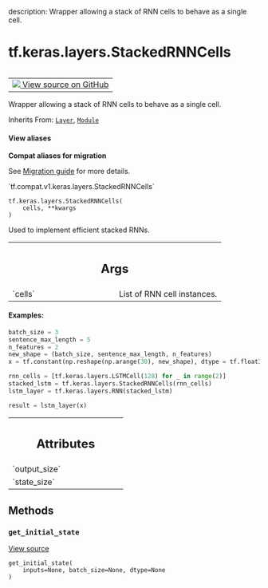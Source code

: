 description: Wrapper allowing a stack of RNN cells to behave as a single cell.

<div itemscope itemtype="http://developers.google.com/ReferenceObject">
<meta itemprop="name" content="tf.keras.layers.StackedRNNCells" />
<meta itemprop="path" content="Stable" />
<meta itemprop="property" content="__init__"/>
<meta itemprop="property" content="__new__"/>
<meta itemprop="property" content="get_initial_state"/>
</div>

# tf.keras.layers.StackedRNNCells

<!-- Insert buttons and diff -->

<table class="tfo-notebook-buttons tfo-api nocontent" align="left">
<td>
  <a target="_blank" href="https://github.com/keras-team/keras/tree/v2.9.0/keras/layers/rnn/stacked_rnn_cells.py#L31-L180">
    <img src="https://www.tensorflow.org/images/GitHub-Mark-32px.png" />
    View source on GitHub
  </a>
</td>
</table>



Wrapper allowing a stack of RNN cells to behave as a single cell.

Inherits From: [`Layer`](../../../tf/keras/layers/Layer.md), [`Module`](../../../tf/Module.md)

<section class="expandable">
  <h4 class="showalways">View aliases</h4>
  <p>
<b>Compat aliases for migration</b>
<p>See
<a href="https://www.tensorflow.org/guide/migrate">Migration guide</a> for
more details.</p>
<p>`tf.compat.v1.keras.layers.StackedRNNCells`</p>
</p>
</section>

<pre class="devsite-click-to-copy prettyprint lang-py tfo-signature-link">
<code>tf.keras.layers.StackedRNNCells(
    cells, **kwargs
)
</code></pre>



<!-- Placeholder for "Used in" -->

Used to implement efficient stacked RNNs.

<!-- Tabular view -->
 <table class="responsive fixed orange">
<colgroup><col width="214px"><col></colgroup>
<tr><th colspan="2"><h2 class="add-link">Args</h2></th></tr>

<tr>
<td>
`cells`
</td>
<td>
List of RNN cell instances.
</td>
</tr>
</table>



#### Examples:



```python
batch_size = 3
sentence_max_length = 5
n_features = 2
new_shape = (batch_size, sentence_max_length, n_features)
x = tf.constant(np.reshape(np.arange(30), new_shape), dtype = tf.float32)

rnn_cells = [tf.keras.layers.LSTMCell(128) for _ in range(2)]
stacked_lstm = tf.keras.layers.StackedRNNCells(rnn_cells)
lstm_layer = tf.keras.layers.RNN(stacked_lstm)

result = lstm_layer(x)
```



<!-- Tabular view -->
 <table class="responsive fixed orange">
<colgroup><col width="214px"><col></colgroup>
<tr><th colspan="2"><h2 class="add-link">Attributes</h2></th></tr>

<tr>
<td>
`output_size`
</td>
<td>

</td>
</tr><tr>
<td>
`state_size`
</td>
<td>

</td>
</tr>
</table>



## Methods

<h3 id="get_initial_state"><code>get_initial_state</code></h3>

<a target="_blank" class="external" href="https://github.com/keras-team/keras/tree/v2.9.0/keras/layers/rnn/stacked_rnn_cells.py#L92-L103">View source</a>

<pre class="devsite-click-to-copy prettyprint lang-py tfo-signature-link">
<code>get_initial_state(
    inputs=None, batch_size=None, dtype=None
)
</code></pre>






